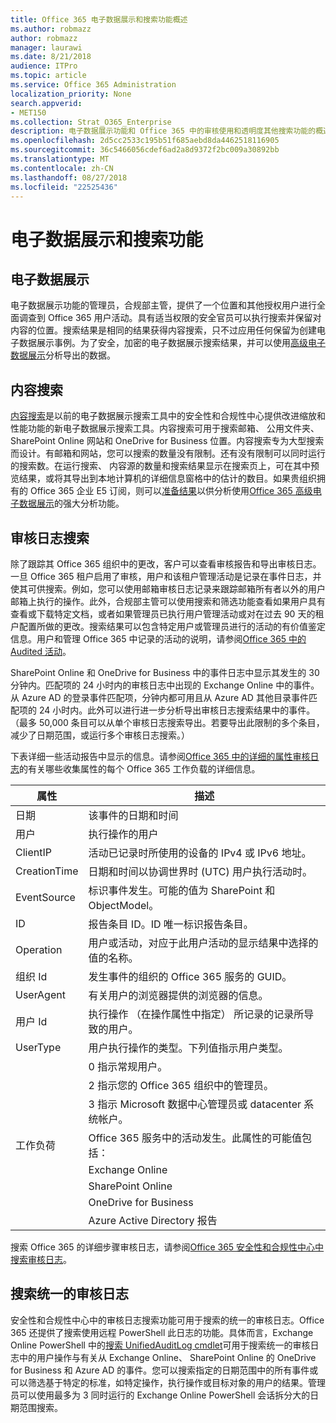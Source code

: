 ```yaml
---
title: Office 365 电子数据展示和搜索功能概述
ms.author: robmazz
author: robmazz
manager: laurawi
ms.date: 8/21/2018
audience: ITPro
ms.topic: article
ms.service: Office 365 Administration
localization_priority: None
search.appverid:
- MET150
ms.collection: Strat_O365_Enterprise
description: 电子数据展示功能和 Office 365 中的审核使用和透明度其他搜索功能的概述。
ms.openlocfilehash: 2d5cc2533c195b51f685aebd8da4462518116905
ms.sourcegitcommit: 36c5466056cdef6ad2a8d9372f2bc009a30892bb
ms.translationtype: MT
ms.contentlocale: zh-CN
ms.lasthandoff: 08/27/2018
ms.locfileid: "22525436"
---
```

# <a name="ediscovery-and-search-features"></a>电子数据展示和搜索功能 

## <a name="ediscovery"></a>电子数据展示
电子数据展示功能的管理员，合规部主管，提供了一个位置和其他授权用户进行全面调查到 Office 365 用户活动。具有适当权限的安全官员可以执行搜索并保留对内容的位置。搜索结果是相同的结果获得内容搜索，只不过应用任何保留为创建电子数据展示事例。为了安全，加密的电子数据展示搜索结果，并可以使用[高级电子数据展示](https://support.office.com/article/office-365-advanced-ediscovery-fd53438a-a760-45f6-9df4-861b50161ae4)分析导出的数据。

## <a name="content-search"></a>内容搜索
[内容搜索](https://support.office.com/article/Run-a-Content-Search-in-the-Office-365-Security-Compliance-Center-61852fd9-fe8a-4880-a339-cb19ed3bff4a)是以前的电子数据展示搜索工具中的安全性和合规性中心提供改进缩放和性能功能的新电子数据展示搜索工具。内容搜索可用于搜索邮箱、 公用文件夹、 SharePoint Online 网站和 OneDrive for Business 位置。内容搜索专为大型搜索而设计。有邮箱和网站，您可以搜索的数量没有限制。还有没有限制可以同时运行的搜索数。在运行搜索、 内容源的数量和搜索结果显示在搜索页上，可在其中预览结果，或将其导出到本地计算机的详细信息窗格中的估计的数目。如果贵组织拥有的 Office 365 企业 E5 订阅，则可以[准备结果](https://support.office.com/article/Run-a-Content-Search-in-the-Office-365-Security-Compliance-Center-61852fd9-fe8a-4880-a339-cb19ed3bff4a#prepare)以供分析使用[Office 365 高级电子数据展示](http://go.microsoft.com/fwlink/p/?LinkID=620116)的强大分析功能。

## <a name="audit-log-search"></a>审核日志搜索
除了跟踪其 Office 365 组织中的更改，客户可以查看审核报告和导出审核日志。一旦 Office 365 租户启用了审核，用户和该租户管理活动是记录在事件日志，并使其可供搜索。例如，您可以使用邮箱审核日志记录来跟踪邮箱所有者以外的用户邮箱上执行的操作。此外，合规部主管可以使用搜索和筛选功能查看如果用户具有查看或下载特定文档，或者如果管理员已执行用户管理活动或对在过去 90 天的租户配置所做的更改。搜索结果可以包含特定用户或管理员进行的活动的有价值鉴定信息。用户和管理 Office 365 中记录的活动的说明，请参阅[Office 365 中的 Audited 活动](https://support.office.com/article/Search-the-audit-log-in-the-Office-365-Security-Compliance-Center-0d4d0f35-390b-4518-800e-0c7ec95e946c#auditlogevents)。

SharePoint Online 和 OneDrive for Business 中的事件日志中显示其发生的 30 分钟内。匹配项的 24 小时内的审核日志中出现的 Exchange Online 中的事件。从 Azure AD 的登录事件匹配项，分钟内都可用且从 Azure AD 其他目录事件匹配项的 24 小时内。此外可以进行进一步分析导出审核日志搜索结果中的事件。（最多 50,000 条目可以从单个审核日志搜索导出。若要导出此限制的多个条目，减少了日期范围，或运行多个审核日志搜索。）

下表详细一些活动报告中显示的信息。请参阅[Office 365 中的详细的属性审核日志](https://support.office.com/article/detailed-properties-in-the-office-365-audit-log-ce004100-9e7f-443e-942b-9b04098fcfc3
)的有关哪些收集属性的每个 Office 365 工作负载的详细信息。

| 属性 | 描述 |
|----------------|----------------------------------------------------------------------------------------------------------------------|
| 日期 | 该事件的日期和时间 |
| 用户 | 执行操作的用户 |
| ClientIP | 活动已记录时所使用的设备的 IPv4 或 IPv6 地址。 |
| CreationTime | 日期和时间以协调世界时 (UTC) 用户执行活动时。 |
| EventSource | 标识事件发生。可能的值为 SharePoint 和 ObjectModel。 |
| ID | 报告条目 ID。ID 唯一标识报告条目。 |
| Operation | 用户或活动，对应于此用户活动的显示结果中选择的值的名称。 |
| 组织 Id | 发生事件的组织的 Office 365 服务的 GUID。 |
| UserAgent | 有关用户的浏览器提供的浏览器的信息。 |
| 用户 Id | 执行操作 （在操作属性中指定） 所记录的记录所导致的用户。 |
| UserType | 用户执行操作的类型。下列值指示用户类型。 |
|  | 0 指示常规用户。 |
|  | 2 指示您的 Office 365 组织中的管理员。 |
|  | 3 指示 Microsoft 数据中心管理员或 datacenter 系统帐户。 |
| 工作负荷 | Office 365 服务中的活动发生。此属性的可能值包括： |
|  | Exchange Online |
|  | SharePoint Online |
|  | OneDrive for Business |
|  | Azure Active Directory 报告 |


搜索 Office 365 的详细步骤审核日志，请参阅[Office 365 安全性和合规性中心中搜索审核日志](https://support.office.com/article/Search-the-audit-log-in-the-Office-365-Security-Compliance-Center-0d4d0f35-390b-4518-800e-0c7ec95e946c)。

## <a name="search-unified-audit-log"></a>搜索统一的审核日志
安全性和合规性中心中的审核日志搜索功能可用于搜索的统一的审核日志。Office 365 还提供了搜索使用远程 PowerShell 此日志的功能。具体而言，Exchange Online PowerShell 中的[搜索 UnifiedAuditLog cmdlet](https://docs.microsoft.com/powershell/module/exchange/policy-and-compliance-audit/Search-UnifiedAuditLog?view=exchange-ps)可用于搜索统一的审核日志中的用户操作与有关从 Exchange Online、 SharePoint Online 的 OneDrive for Business 和 Azure AD 的事件。您可以搜索指定的日期范围中的所有事件或可以筛选基于特定的标准，如特定操作，执行操作或目标对象的用户的结果。管理员可以使用最多为 3 同时运行的 Exchange Online PowerShell 会话拆分大的日期范围搜索。
